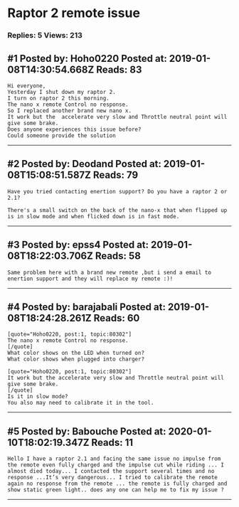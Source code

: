 # Raptor 2 remote issue

### Replies: 5 Views: 213

## \#1 Posted by: Hoho0220 Posted at: 2019-01-08T14:30:54.668Z Reads: 83

```
Hi everyone,
Yesterday I shut down my raptor 2.
I turn on raptor 2 this morning.
The nano x remote Control no response.
So I replaced another brand new nano x.
It work but the  accelerate very slow and Throttle neutral point will give some brake.
Does anyone experiences this issue before?
Could someone provide the solution
```

---
## \#2 Posted by: Deodand Posted at: 2019-01-08T15:08:51.587Z Reads: 79

```
Have you tried contacting enertion support? Do you have a raptor 2 or 2.1?

There's a small switch on the back of the nano-x that when flipped up is in slow mode and when flicked down is in fast mode.
```

---
## \#3 Posted by: epss4 Posted at: 2019-01-08T18:22:03.706Z Reads: 58

```
Same problem here with a brand new remote ,but i send a email to enertion support and they will replace my remote :)!
```

---
## \#4 Posted by: barajabali Posted at: 2019-01-08T18:24:28.261Z Reads: 60

```
[quote="Hoho0220, post:1, topic:80302"]
The nano x remote Control no response.
[/quote]
What color shows on the LED when turned on? 
What color shows when plugged into charger? 

[quote="Hoho0220, post:1, topic:80302"]
It work but the accelerate very slow and Throttle neutral point will give some brake.
[/quote]
Is it in slow mode? 
You also may need to calibrate it in the tool.
```

---
## \#5 Posted by: Babouche Posted at: 2020-01-10T18:02:19.347Z Reads: 11

```
Hello I have a raptor 2.1 and facing the same issue no impulse from the remote even fully charged and the impulse cut while riding ... I almost died today... I contacted the support several times and no response ...It’s very dangerous... I tried to calibrate the remote again no response from the remote ... the remote is fully charged and show static green light.. does any one can help me to fix my issue ?
```

---
